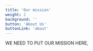 ```yaml
---
title: 'Our mission'
weight: 2
background: ''
button: 'About Us'
buttonLink: 'about'
---
```

WE NEED TO PUT OUR MISSION HERE,
